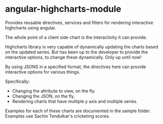 angular-highcharts-module
=========================

Provides reusable directives, services and filters for rendering interactive highcharts using angular.

The whole point of a client side chart is the interactivity it can provide.

Highcharts library is very capable of dynamically updating the charts based on the updated series. But has been up to the developer to provide the interactive options, to change these dynamically. Only up until now!

By using JSONS in a specified format, the directives here can provide interactive options for various things.

Specifically:

- Changing the attribute to view, on the fly.
- Changing the JSON, on the fly.
- Rendering charts that have multiple y axis and multiple series.

Examples for each of these charts are documented in the sample folder. Examples use Sachin Tendulkar's cricketing scores.